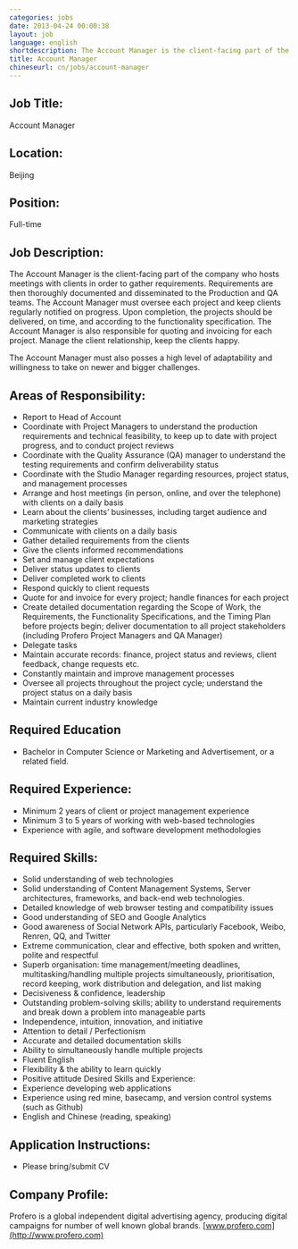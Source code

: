 ```yaml
---
categories: jobs
date: 2013-04-24 00:00:38
layout: job
language: english
shortdescription: The Account Manager is the client-facing part of the company who is responsible for all planning and organising of projects
title: Account Manager
chineseurl: cn/jobs/account-manager
---
```


## Job Title:
Account Manager

## Location:
Beijing

## Position:
Full-time

## Job Description: 
The Account Manager is the client-facing part of the company who hosts meetings with clients in order to gather requirements. Requirements are then thoroughly documented and disseminated to the Production and QA teams. The Account Manager must oversee each project and keep clients regularly notified on progress. Upon completion, the projects should be delivered, on time, and according to the functionality specification. The Account Manager is also responsible for quoting and invoicing for each project. Manage the client relationship, keep the clients happy.

The Account Manager must also posses a high level of adaptability and willingness to take on newer and bigger challenges.

## Areas of Responsibility:
* Report to Head of Account
* Coordinate with Project Managers to understand the production requirements and technical feasibility, to keep up to date with project progress, and to conduct project reviews
* Coordinate with the Quality Assurance (QA) manager to understand the testing requirements and confirm deliverability status
* Coordinate with the Studio Manager regarding resources, project status, and management processes
* Arrange and host meetings (in person, online, and over the telephone) with clients on a daily basis
* Learn about the clients’ businesses, including target audience and marketing strategies
* Communicate with clients on a daily basis
* Gather detailed requirements from the clients
* Give the clients informed recommendations
* Set and manage client expectations
* Deliver status updates to clients
* Deliver completed work to clients
* Respond quickly to client requests
* Quote for and invoice for every project; handle finances for each project
* Create detailed documentation regarding the Scope of Work, the Requirements, the Functionality Specifications, and the Timing Plan before projects begin; deliver documentation to all project stakeholders (including Profero Project Managers and QA Manager)
* Delegate tasks
* Maintain accurate records: finance, project status and reviews, client feedback, change requests etc.
* Constantly maintain and improve management processes
* Oversee all projects throughout the project cycle; understand the project status on a daily basis
* Maintain current industry knowledge

## Required Education 
* Bachelor in Computer Science or Marketing and Advertisement, or a related field.

## Required Experience:
* Minimum 2 years of client or project management experience
* Minimum 3 to 5 years of working with web-based technologies
* Experience with agile, and software development methodologies

## Required Skills:
* Solid understanding of web technologies
* Solid understanding of Content Management Systems, Server architectures, frameworks, and back-end web technologies.
* Detailed knowledge of web browser testing and compatibility issues
* Good understanding of SEO and Google Analytics
* Good awareness of Social Network APIs, particularly Facebook, Weibo, Renren, QQ, and Twitter
* Extreme communication, clear and effective, both spoken and written, polite and respectful
* Superb organisation: time management/meeting deadlines, multitasking/handling multiple projects simultaneously, prioritisation, record keeping, work distribution and delegation, and list making
* Decisiveness & confidence, leadership
* Outstanding problem-solving skills; ability to understand requirements and break down a problem into manageable parts
* Independence, intuition, innovation, and initiative
* Attention to detail / Perfectionism
* Accurate and detailed documentation skills
* Ability to simultaneously handle multiple projects
* Fluent English
* Flexibility & the ability to learn quickly
* Positive attitude
Desired Skills and Experience:
* Experience developing web applications
* Experience using red mine, basecamp, and version control systems (such as Github)
* English and Chinese (reading, speaking)

## Application Instructions:
* Please bring/submit CV

## Company Profile:
Profero is a global independent digital advertising agency, producing digital campaigns for number of well known global brands.
[www.profero.com](http://www.profero.com)